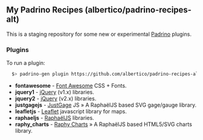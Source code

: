 ## My Padrino Recipes (albertico/padrino-recipes-alt)

This is a staging repository for some new or experimental [Padrino](http://www.padrinorb.com) plugins.

### Plugins

To run a plugin:

```bash
  $> padrino-gen plugin https://github.com/albertico/padrino-recipes-alt/raw/master/plugins/<plugin-file>
```

- **fontawesome**  - [Font Awesome](http://fontawesome.io/) CSS + Fonts.
- **jquery1**      - [jQuery](http://jquery.com/) (v1.x) libraries.
- **jquery2**      - [jQuery](http://jquery.com/) (v2.x) libraries.
- **justgagejs**   - [JustGage](http://justgage.com/) JS » A RaphaëlJS based SVG gage/gauge library.
- **leafletjs**    - [Leaflet](http://leafletjs.com/) javascript library for maps.
- **raphaeljs**    - [RaphaëlJS](http://raphaeljs.com/) libraries.
- **raphy_charts** - [Raphy Charts](http://softwarebyjosh.com/raphy-charts/) » A RaphaëlJS based HTML5/SVG charts library.

